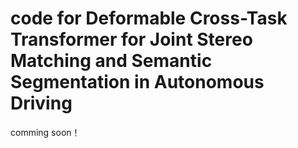 # code for Deformable Cross-Task Transformer for Joint Stereo Matching and Semantic Segmentation in Autonomous Driving
comming soon！
